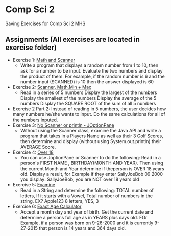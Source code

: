 # Comp Sci 2
Saving Exercises for Comp Sci 2 MHS
## Assignments (All exercises are located in exercise folder)
- Exercise 1: [Math and Scanner](https://classroom.google.com/c/MTUwMzY4NDI1/a/MTkzNTcyNjQ4/details)
  - Write a program that displays a random number from 1 to 10, then ask for a number to be input. Evaluate the two numbers and display the product of them. For example, if the random number is 6 and the number input (SCANNED) is 10 then the answer displayed is 60
- Exercise 2: [Scanner, Math.Min + Max](https://classroom.google.com/c/MTUwMzY4NDI1/a/MTk0NDE0NTI2/details)
  - Read in a series of 5 numbers 
Display the largest of the numbers
Display the smallest of the numbers
Display the average of the 5 numbers
Display the SQUARE ROOT of the sum of all 5 numbers
- Exercise 2 Part 2: Instead of reading in 5 numbers, the user decides how many numbers he/she wants to input. Do the same calculations for all of the numbers inputed.
- Exercise 3: [No Scanner or println - JOptionPane](https://classroom.google.com/c/MTUwMzY4NDI1/a/MTc0NTAwNjE2/details)
  - Without using the Scanner class, examine the Java API and write a program that takes in a Players Name as well as their 3 Golf Scores, then determine and display (without using System.out.println) their AVERAGE Score.
- Exercise 4: [Over 18](https://classroom.google.com/c/MTUwMzY4NDI1/a/MTc1MTY2NTc4/details)
  - You can use JoptionPane or Scanner to do the following: Read in a person's FIRST NAME , BIRTHDAY(MONTH AND YEAR). Then using the current Month and Year determine if theperson is OVER 18 years old. Diaplay a result, for Example if they enter SallyJoeBob 09 2000 you display: SallyJoeBob, you are NOT over 18 years old 
- Exercise 5: [Examine](https://classroom.google.com/c/MTUwMzY4NDI1/a/MjQxMjg1MzIy/details)
  - Read in a String and determine the following: TOTAL number of letters, If it starts with a Vowel, Total number of numbers in the string. EX? Apple123 8 letters, YES, 3
- Exercise 6: [Exact Age Calculator](https://classroom.google.com/c/MTUwMzY4NDI1/a/MjU3NTQ0NTQw/details)
  - Accept a month day and year of birth. Get the current date and determine a persons full age as in YEARS plus days old. FOr Example, if a person was born on 9-26-2000 and it is currently 9-27-2015 that person is 14 years and 364 days old.   
